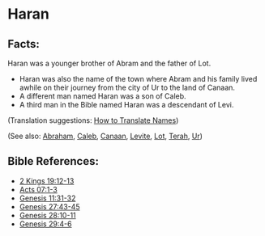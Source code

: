# Haran #

## Facts: ##

Haran was a younger brother of Abram and the father of Lot.

* Haran was also the name of the town where Abram and his family lived awhile on their journey from the city of Ur to the land of Canaan.
* A different man named Haran was a son of Caleb.
* A third man in the Bible named Haran was a descendant of Levi.
  

(Translation suggestions: [How to Translate Names](en/ta-vol1/translate/man/translate-names))

(See also: [Abraham](../other/abraham.md), [Caleb](../other/caleb.md), [Canaan](../other/canaan.md), [Levite](../other/levite.md), [Lot](../other/lot.md), [Terah](../other/terah.md), [Ur](../other/ur.md))

## Bible References: ##

* [2 Kings 19:12-13](en/tn/2ki/help/19/12)
* [Acts 07:1-3](en/tn/act/help/07/01)
* [Genesis 11:31-32](en/tn/gen/help/11/31)
* [Genesis 27:43-45](en/tn/gen/help/27/43)
* [Genesis 28:10-11](en/tn/gen/help/28/10)
* [Genesis 29:4-6](en/tn/gen/help/29/04)